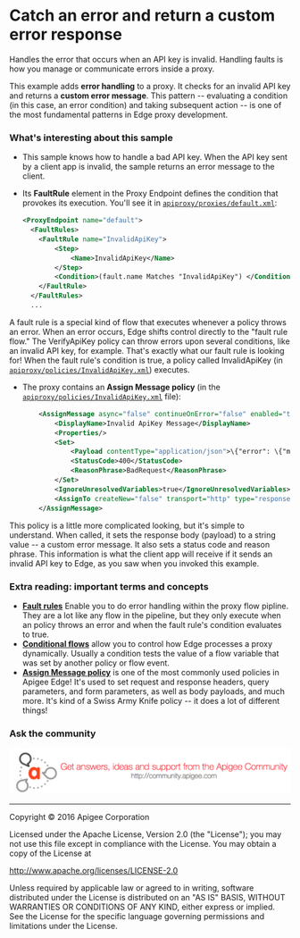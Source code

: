 # Catch an error and return a custom error response

Handles the error that occurs when an API key is invalid. Handling faults is how you manage or communicate errors inside a proxy.

This example adds **error handling** to a proxy. It checks for an invalid API key and returns a **custom error message**. This pattern -- evaluating a condition (in this case, an error condition) and taking subsequent action -- is one of the most fundamental patterns in Edge proxy development. 

### What's interesting about this sample

* This sample knows how to handle a bad API key. When the API key sent by a client app is invalid, the sample returns an error message to the client.

* Its **FaultRule** element in the Proxy Endpoint defines the condition that provokes its execution. You'll see it in [`apiproxy/proxies/default.xml`](https://github.com/apigee/api-platform-samples/blob/master/edge-ux/fault-handling-apikey/apiproxy/proxies/default.xml#L3-L8):

    ```xml
    <ProxyEndpoint name="default">
      <FaultRules>
        <FaultRule name="InvalidApiKey">
            <Step>
                <Name>InvalidApiKey</Name>
            </Step>
            <Condition>(fault.name Matches "InvalidApiKey") </Condition>
        </FaultRule>
      </FaultRules>
      ...
    ```

 A fault rule is a special kind of flow that executes whenever a policy throws an error. When an error occurs, Edge shifts control directly to the "fault rule flow." The VerifyApiKey policy can throw errors upon several conditions, like an invalid API key, for example. That's exactly what our fault rule is looking for! When the fault rule's condition is true, a policy called InvalidApiKey (in [`apiproxy/policies/InvalidApiKey.xml`](https://github.com/apigee/api-platform-samples/blob/master/edge-ux/fault-handling-apikey/apiproxy/policies/InvalidApiKey.xml)) executes. 

* The proxy contains an **Assign Message policy** (in the [`apiproxy/policies/InvalidApiKey.xml`](https://github.com/apigee/api-platform-samples/blob/master/edge-ux/fault-handling-apikey/apiproxy/policies/InvalidApiKey.xml) file):

    ```xml
        <AssignMessage async="false" continueOnError="false" enabled="true" name="InvalidApiKey">
            <DisplayName>Invalid ApiKey Message</DisplayName>
            <Properties/>
            <Set>
                <Payload contentType="application/json">\{"error": \{"message":"{fault.name}", "detail":"Please provide valid API key in the apikey query parameter.}} </Payload>
                <StatusCode>400</StatusCode>
                <ReasonPhrase>BadRequest</ReasonPhrase>
            </Set>
            <IgnoreUnresolvedVariables>true</IgnoreUnresolvedVariables>
            <AssignTo createNew="false" transport="http" type="response"/>
        </AssignMessage>
    ```


 This policy is a little more complicated looking, but it's simple to understand. When called, it sets the response body (payload) to a string value -- a custom error message. It also sets a status code and reason phrase. This information is what the client app will receive if it sends an invalid API key to Edge, as you saw when you invoked this example.
 
### Extra reading: important terms and concepts

* [**Fault rules**](http://docs.apigee.com/api-services/content/fault-handling#creatingfaultrules) Enable you to do error handling within the proxy flow pipline. They are a lot like any flow in the pipeline, but they only execute when an policy throws an error and when the fault rule's condition evaluates to true. 
* [**Conditional flows**](http://docs.apigee.com/api-services/content/flow-configurations#aboutconditionalflows) allow you to control how Edge processes a proxy dynamically. Usually a condition tests the value of a flow variable that was set by another policy or flow event. 
* [**Assign Message policy**](http://docs.apigee.com/api-services/reference/assign-message-policy) is one of the most commonly used policies in Apigee Edge! It's used to set request and response headers, query parameters, and form parameters, as well as body payloads, and much more. It's kind of a Swiss Army Knife policy -- it does a lot of different things!

### Ask the community

[![alt text](../../images/apigee-community.png "Apigee Community is a great place to ask questions and find answers about developing API proxies. ")](https://community.apigee.com?via=github)

---

Copyright © 2016 Apigee Corporation

Licensed under the Apache License, Version 2.0 (the "License"); you may not use
this file except in compliance with the License. You may obtain a copy
of the License at

http://www.apache.org/licenses/LICENSE-2.0

Unless required by applicable law or agreed to in writing, software
distributed under the License is distributed on an "AS IS" BASIS,
WITHOUT WARRANTIES OR CONDITIONS OF ANY KIND, either express or implied.
See the License for the specific language governing permissions and
limitations under the License.
